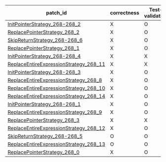  | patch_id |correctness |Test-validation |NPEX-validation |
 |--- | --- | --- | --- | 
 | [InitPointerStrategy_268-268_2](./patches/InitPointerStrategy_268-268_2/patch.java#L269) | X | O | X | 
 | [ReplacePointerStrategy_268_2](./patches/ReplacePointerStrategy_268_2/patch.java#L269) | X | O | X | 
 | [SkipReturnStrategy_268-268_6](./patches/SkipReturnStrategy_268-268_6/patch.java#L269) | X | O | X | 
 | [ReplacePointerStrategy_268_1](./patches/ReplacePointerStrategy_268_1/patch.java#L269) | X | O | X | 
 | [InitPointerStrategy_268-268_4](./patches/InitPointerStrategy_268-268_4/patch.java#L269) | X | X | X | 
 | [ReplaceEntireExpressionStrategy_268_11](./patches/ReplaceEntireExpressionStrategy_268_11/patch.java#L269) | X | X | X | 
 | [InitPointerStrategy_268-268_3](./patches/InitPointerStrategy_268-268_3/patch.java#L269) | X | O | X | 
 | [ReplaceEntireExpressionStrategy_268_8](./patches/ReplaceEntireExpressionStrategy_268_8/patch.java#L269) | X | O | X | 
 | [ReplaceEntireExpressionStrategy_268_10](./patches/ReplaceEntireExpressionStrategy_268_10/patch.java#L269) | X | O | X | 
 | [ReplaceEntireExpressionStrategy_268_14](./patches/ReplaceEntireExpressionStrategy_268_14/patch.java#L269) | X | O | X | 
 | [InitPointerStrategy_268-268_1](./patches/InitPointerStrategy_268-268_1/patch.java#L269) | X | O | X | 
 | [ReplaceEntireExpressionStrategy_268_9](./patches/ReplaceEntireExpressionStrategy_268_9/patch.java#L269) | X | O | X | 
 | [ReplacePointerStrategy_268_3](./patches/ReplacePointerStrategy_268_3/patch.java#L269) | X | X | X | 
 | [ReplaceEntireExpressionStrategy_268_12](./patches/ReplaceEntireExpressionStrategy_268_12/patch.java#L269) | X | O | X | 
 | [SkipReturnStrategy_268-268_5](./patches/SkipReturnStrategy_268-268_5/patch.java#L269) | O | O | O | 
 | [ReplaceEntireExpressionStrategy_268_13](./patches/ReplaceEntireExpressionStrategy_268_13/patch.java#L269) | O | O | O | 
 | [ReplacePointerStrategy_268_0](./patches/ReplacePointerStrategy_268_0/patch.java#L269) | X | O | X | 
